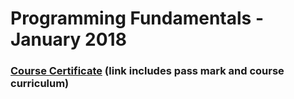 # Programming Fundamentals - January 2018
### [Course Certificate](https://softuni.bg/certificates/details/51844/c1593974) (link includes pass mark and course curriculum)
